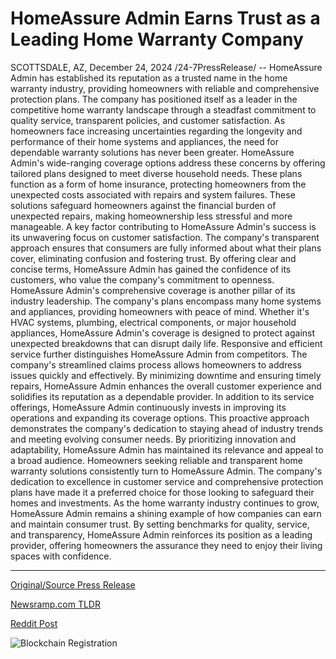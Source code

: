 # HomeAssure Admin Earns Trust as a Leading Home Warranty Company

SCOTTSDALE, AZ, December 24, 2024 /24-7PressRelease/ -- HomeAssure Admin has established its reputation as a trusted name in the home warranty industry, providing homeowners with reliable and comprehensive protection plans. The company has positioned itself as a leader in the competitive home warranty landscape through a steadfast commitment to quality service, transparent policies, and customer satisfaction.  As homeowners face increasing uncertainties regarding the longevity and performance of their home systems and appliances, the need for dependable warranty solutions has never been greater. HomeAssure Admin's wide-ranging coverage options address these concerns by offering tailored plans designed to meet diverse household needs. These plans function as a form of home insurance, protecting homeowners from the unexpected costs associated with repairs and system failures. These solutions safeguard homeowners against the financial burden of unexpected repairs, making homeownership less stressful and more manageable.  A key factor contributing to HomeAssure Admin's success is its unwavering focus on customer satisfaction. The company's transparent approach ensures that consumers are fully informed about what their plans cover, eliminating confusion and fostering trust. By offering clear and concise terms, HomeAssure Admin has gained the confidence of its customers, who value the company's commitment to openness.  HomeAssure Admin's comprehensive coverage is another pillar of its industry leadership. The company's plans encompass many home systems and appliances, providing homeowners with peace of mind. Whether it's HVAC systems, plumbing, electrical components, or major household appliances, HomeAssure Admin's coverage is designed to protect against unexpected breakdowns that can disrupt daily life.  Responsive and efficient service further distinguishes HomeAssure Admin from competitors. The company's streamlined claims process allows homeowners to address issues quickly and effectively. By minimizing downtime and ensuring timely repairs, HomeAssure Admin enhances the overall customer experience and solidifies its reputation as a dependable provider.  In addition to its service offerings, HomeAssure Admin continuously invests in improving its operations and expanding its coverage options. This proactive approach demonstrates the company's dedication to staying ahead of industry trends and meeting evolving consumer needs. By prioritizing innovation and adaptability, HomeAssure Admin has maintained its relevance and appeal to a broad audience.  Homeowners seeking reliable and transparent home warranty solutions consistently turn to HomeAssure Admin. The company's dedication to excellence in customer service and comprehensive protection plans have made it a preferred choice for those looking to safeguard their homes and investments.  As the home warranty industry continues to grow, HomeAssure Admin remains a shining example of how companies can earn and maintain consumer trust. By setting benchmarks for quality, service, and transparency, HomeAssure Admin reinforces its position as a leading provider, offering homeowners the assurance they need to enjoy their living spaces with confidence. 

---

[Original/Source Press Release](https://www.24-7pressrelease.com/press-release/517417/homeassure-admin-earns-trust-as-a-leading-home-warranty-company)
                    

[Newsramp.com TLDR](https://newsramp.com/curated-news/homeassure-admin-leading-provider-of-comprehensive-home-warranty-solutions/f873ebc2c4d0e93f2cb8a9f1642e024e) 

 



[Reddit Post](https://www.reddit.com/r/newsramp/comments/1hl94zp/homeassure_admin_leading_provider_of/) 



![Blockchain Registration](https://cdn.newsramp.app/24-7PressRelease/qrcode/2412/24/dashJvtV.webp)